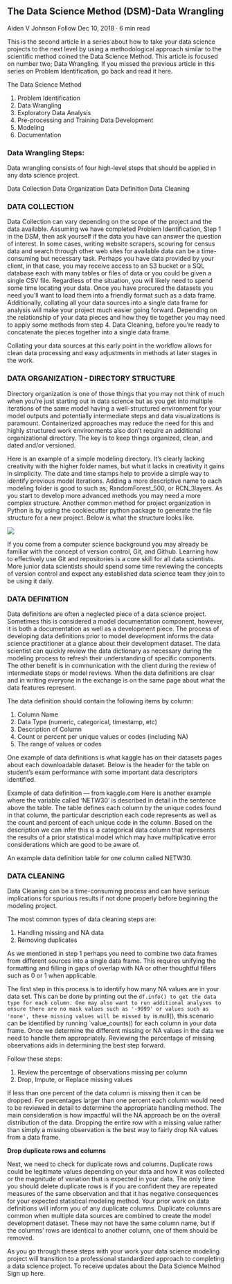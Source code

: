 ## The Data Science Method (DSM)-Data Wrangling
Aiden V Johnson
Follow
Dec 10, 2018 · 6 min read



This is the second article in a series about how to take your data science projects to the next level by using a methodological approach similar to the scientific method coined the Data Science Method. This article is focused on number two; Data Wrangling. If you missed the previous article in this series on Problem Identification, go back and read it here.

The Data Science Method

1. Problem Identification
2. Data Wrangling
3. Exploratory Data Analysis
4. Pre-processing and Training Data Development
5. Modeling
6. Documentation

### Data Wrangling Steps:

Data wrangling consists of four high-level steps that should be applied in any data science project.

Data Collection
Data Organization
Data Definition
Data Cleaning

### DATA COLLECTION

Data Collection can vary depending on the scope of the project and the data available. Assuming we have completed Problem Identification, Step 1 in the DSM, then ask yourself if the data you have can answer the question of interest. In some cases, writing website scrapers, scouring for census data and search through other web sites for available data can be a time-consuming but necessary task. Perhaps you have data provided by your client, in that case, you may receive access to an S3 bucket or a SQL database each with many tables or files of data or you could be given a single CSV file. Regardless of the situation, you will likely need to spend some time locating your data.
Once you have procured the datasets you need you’ll want to load them into a friendly format such as a data frame. Additionally, collating all your data sources into a single data frame for analysis will make your project much easier going forward. Depending on the relationship of your data pieces and how they tie together you may need to apply some methods from step 4. Data Cleaning, before you’re ready to concatenate the pieces together into a single data frame.

Collating your data sources at this early point in the workflow allows for clean data processing and easy adjustments in methods at later stages in the work.

### DATA ORGANIZATION - DIRECTORY STRUCTURE

Directory organization is one of those things that you may not think of much when you’re just starting out in data science but as you get into multiple iterations of the same model having a well-structured environment for your model outputs and potentially intermediate steps and data visualizations is paramount. Containerized approaches may reduce the need for this and highly structured work environments also don’t require an additional organizational directory. The key is to keep things organized, clean, and dated and/or versioned.

Here is an example of a simple modeling directory.
It’s clearly lacking creativity with the higher folder names, but what it lacks in creativity it gains in simplicity. The date and time stamps help to provide a simple way to identify previous model iterations. Adding a more descriptive name to each modeling folder is good to such as; RandomForest_500, or RCN_3layers.
As you start to develop more advanced methods you may need a more complex structure. Another common method for project organization in Python is by using the cookiecutter python package to generate the file structure for a new project. Below is what the structure looks like.

![](https://drivendata.github.io/cookiecutter-data-science/)

If you come from a computer science background you may already be familiar with the concept of version control, Git, and Github. Learning how to effectively use Git and repositories is a core skill for all data scientists. More junior data scientists should spend some time reviewing the concepts of version control and expect any established data science team they join to be using it daily.

### DATA DEFINITION

Data definitions are often a neglected piece of a data science project. Sometimes this is considered a model documentation component, however, it is both a documentation as well as a development piece. The process of developing data definitions prior to model development informs the data science practitioner at a glance about their development dataset. The data scientist can quickly review the data dictionary as necessary during the modeling process to refresh their understanding of specific components. The other benefit is in communication with the client during the review of intermediate steps or model reviews. When the data definitions are clear and in writing everyone in the exchange is on the same page about what the data features represent.

The data definition should contain the following items by column:

1. Column Name
2. Data Type (numeric, categorical, timestamp, etc)
3. Description of Column
4. Count or percent per unique values or codes (including NA)
5. The range of values or codes

One example of data definitions is what kaggle has on their datasets pages about each downloadable dataset. Below is the header for the table on student’s exam performance with some important data descriptors identified.

Example of data definition — from kaggle.com
Here is another example where the variable called ‘NETW30’ is described in detail in the sentence above the table. The table defines each column by the unique codes found in that column, the particular description each code represents as well as the count and percent of each unique code in the column. Based on the description we can infer this is a categorical data column that represents the results of a prior statistical model which may have multiplicative error considerations which are good to be aware of.

An example data definition table for one column called NETW30.

### DATA CLEANING

Data Cleaning can be a time-consuming process and can have serious implications for spurious results if not done properly before beginning the modeling project.

The most common types of data cleaning steps are:

1. Handling missing and NA data
2. Removing duplicates

As we mentioned in step 1 perhaps you need to combine two data frames from different sources into a single data frame. This requires unifying the formatting and filling in gaps of overlap with NA or other thoughtful fillers such as 0 or 1 when applicable.

The first step in this process is to identify how many NA values are in your data set. This can be done by printing out the `df.info() to get the data type for each column. One may also want to run additional analyses to ensure there are no mask values such as '-9999' or values such as 'none', these missing values will be missed by `is.null(), this scenario can be identified by running `value_counts() for each column in your data frame. Once we determine the different missing or NA values in the data we need to handle them appropriately. Reviewing the percentage of missing observations aids in determining the best step forward.

Follow these steps:

1. Review the percentage of observations missing per column
2. Drop, Impute, or Replace missing values

If less than one percent of the data column is missing then it can be dropped. For percentages larger than one percent each column would need to be reviewed in detail to determine the appropriate handling method. The main consideration is how impactful will the NA approach be on the overall distribution of the data. Dropping the entire row with a missing value rather than simply a missing observation is the best way to fairly drop NA values from a data frame.

__Drop duplicate rows and columns__

Next, we need to check for duplicate rows and columns. Duplicate rows could be legitimate values depending on your data and how it was collected or the magnitude of variation that is expected in your data. The only time you should delete duplicate rows is if you are confident they are repeated measures of the same observation and that it has negative consequences for your expected statistical modeling method. Your prior work on data definitions will inform you of any duplicate columns. Duplicate columns are common when multiple data sources are combined to create the model development dataset. These may not have the same column name, but if the columns’ rows are identical to another column, one of them should be removed.

As you go through these steps with your work your data science modeling project will transition to a professional standardized approach to completing a data science project. To receive updates about the Data Science Method Sign up here.

